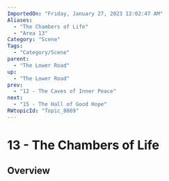 ```yaml
---
ImportedOn: "Friday, January 27, 2023 12:02:47 AM"
Aliases:
  - "The Chambers of Life"
  - "Area 13"
Category: "Scene"
Tags:
  - "Category/Scene"
parent:
  - "The Lower Road"
up:
  - "The Lower Road"
prev:
  - "12 - The Caves of Inner Peace"
next:
  - "15 - The Hall of Good Hope"
RWtopicId: "Topic_8869"
---
```

# 13 - The Chambers of Life
## Overview
